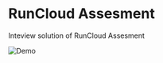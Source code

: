 # RunCloud Assesment
Inteview solution of RunCloud Assesment

![Demo](https://github.com/ZaforAbdullah/RunCloud_Interview/blob/main/Demo.gif)
